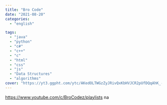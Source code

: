 ```yaml
---
title: "Bro Code"
date: "2021-08-20"
categories:
  - "english"

tags:
  - "java"
  - "python"
  - "c#"
  - "c++"
  - "c"
  - "html"
  - "css"
  - "js"
  - "Data Structures"
  - "algorithms"
cover: "https://yt3.ggpht.com/ytc/AKedOLTWGzZyJRivQxKbHVJCR2pUfDQqAhK_-l4iWFHbZQ=s176-c-k-c0x00ffffff-no-rj"
---
```


https://www.youtube.com/c/BroCodez/playlists
na
